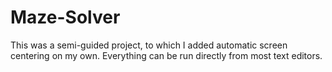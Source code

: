 # Maze-Solver
This was a semi-guided project, to which I added automatic screen centering on my own. Everything can be run directly from most text editors.
